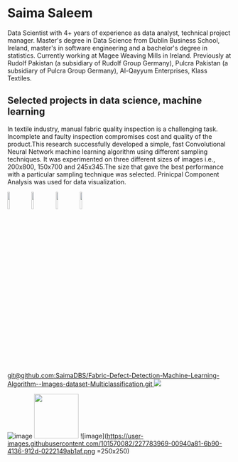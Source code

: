 # **Saima Saleem** 
Data Scientist with 4+ years of experience as data analyst, technical project manager. Master's degree in Data Science from Dublin Business School, Ireland, master's in software engineering and a bachelor's degree in statistics. Currently working at Magee Weaving Mills in Ireland. Previously at Rudolf Pakistan (a subsidiary of Rudolf Group Germany), Pulcra Pakistan (a subsidiary of Pulcra Group Germany), Al-Qayyum Enterprises, Klass Textiles.
## **Selected projects in data science, machine learning**
In textile industry, manual fabric quality inspection is a challenging task. Incomplete and faulty inspection compromises cost and quality of the product.This research successfully developed a simple, fast Convolutional Neural Network machine learning algorithm using different sampling techniques. It was experimented on three different sizes of images i.e., 200x800, 150x700 and 245x345.The size that gave the best performance with a particular sampling technique was selected. Prinicpal Component Analysis was used for data visualization.

<code><img width="10%" src="https://www.vectorlogo.zone/logos/python/python-ar21.svg"></code>
<code><img width="10%" src="https://www.vectorlogo.zone/logos/visualstudio_code/visualstudio_code-ar21.svg"></code>
<code><img width="10%" src="https://www.vectorlogo.zone/logos/tensorflow/tensorflow-ar21.svg"></code>
<code><img width="10%" src="https://www.vectorlogo.zone/logos/jupyter/jupyter-ar21.svg"></code>

[git@github.com:SaimaDBS/Fabric-Defect-Detection-Machine-Learning-Algorithm--Images-dataset-Multiclassification.git
<img src="git@github.com:SaimaDBS/Fabric-Defect-Detection-Machine-Learning-Algorithm--Images-dataset-Multiclassification.git"/>](https://github.com/SaimaDBS/Fabric-Defect-Detection-Machine-Learning-Algorithm--Images-dataset-Multiclassification.git)


![image](https://user-images.githubusercontent.com/101570082/227783777-19240d4e-8769-4eec-9a54-cbde7dc342e1.png=250x250) 
<img src="[https://your-image-url.type](https://user-images.githubusercontent.com/101570082/227783777-19240d4e-8769-4eec-9a54-cbde7dc342e1.png)" width="100" height="100">
![image](https://user-images.githubusercontent.com/101570082/227783969-00940a81-6b90-4136-912d-0222149ab1af.png =250x250)

